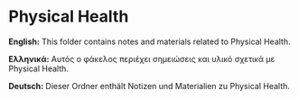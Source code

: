 # Physical Health

**English:** This folder contains notes and materials related to Physical Health.

**Ελληνικά:** Αυτός ο φάκελος περιέχει σημειώσεις και υλικό σχετικά με Physical Health.

**Deutsch:** Dieser Ordner enthält Notizen und Materialien zu Physical Health.
